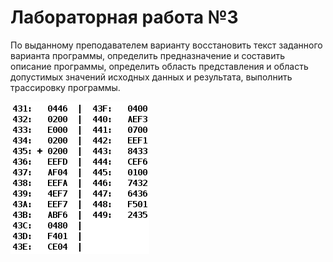 # Лабораторная работа №3

По выданному преподавателем варианту восстановить текст заданного варианта программы,
определить предназначение и составить описание программы, определить область представления и
область допустимых значений исходных данных и результата, выполнить трассировку программы.

![task](task.png)
